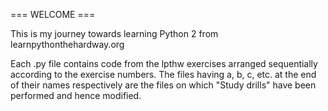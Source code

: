 === WELCOME ===

This is my journey towards learning Python 2 from
learnpythonthehardway.org

Each .py file contains code from the lpthw exercises
arranged sequentially according to the exercise numbers.
The files having a, b, c, etc. at the end of their names
respectively are the files on which "Study drills" have
been performed and hence modified.
